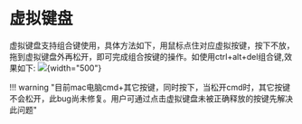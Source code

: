 # 虚拟键盘

虚拟键盘支持组合键使用，具体方法如下，用鼠标点住对应虚拟按键，按下不放，拖到虚拟键盘外再松开，即可完成组合按键的操作。如使用ctrl+alt+del组合键,效果如下:
![](assets/images/hid/virtually.png){width="500"} 

!!! warning "目前mac电脑cmd+其它按键，同时按下，当松开cmd时，其它按键不会松开，此bug尚未修复。用户可通过点击虚拟键盘未被正确释放的按键先解决此问题"

